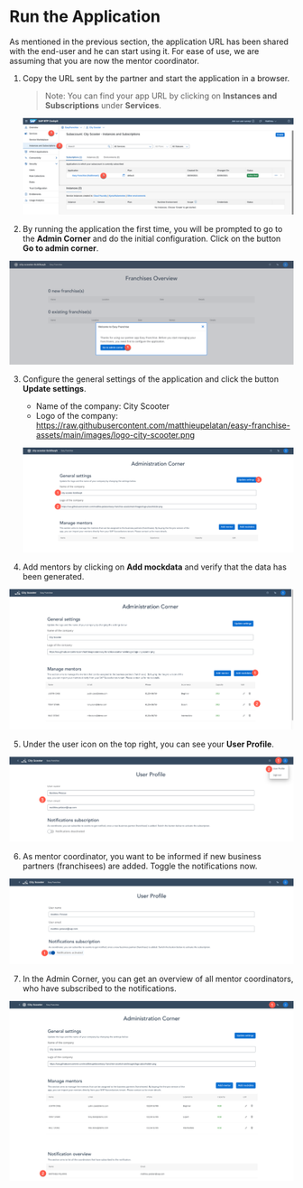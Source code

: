 # Run the Application

As mentioned in the previous section, the application URL has been shared with the end-user and he can start using it. For ease of use, we are assuming that you are now the mentor coordinator.


1. Copy the URL sent by the partner and start the application in a browser.
    > Note: You can find your app URL by clicking on **Instances and Subscriptions** under **Services**.

    ![](images/start-application.png)

2. By running the application the first time, you will be prompted to go to the **Admin Corner** and do the initial configuration. Click on the button **Go to admin corner**.

![](images/go-to-admin-corner.png)

3. Configure the general settings of the application and click the button **Update settings**.
    * Name of the company: City Scooter
    * Logo of the company: https://raw.githubusercontent.com/matthieupelatan/easy-franchise-assets/main/images/logo-city-scooter.png

    ![](images/admin-corner-default.png)


4. Add mentors by clicking on **Add mockdata** and verify that the data has been generated.

![](images/admin-corner-configuration.png)

5. Under the user icon on the top right, you can see your **User Profile**.

![](images/user-profile.png)

6. As mentor coordinator, you want to be informed if new business partners (franchisees) are added. Toggle the notifications now.

![](images/user-profile-notifications.png)

7. In the Admin Corner, you can get an overview of all mentor coordinators, who have subscribed to the notifications.

![](images/notification-overview.png)





